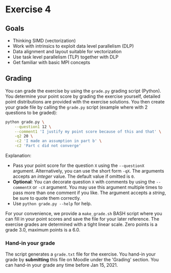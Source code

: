 # Exercise 4

## Goals

* Thinking SIMD (vectorization)
* Work with intrinsics to exploit data level parallelism (DLP)
* Data alignment and layout suitable for vectorization
* Use task level parallelism (TLP) together with DLP
* Get familiar with basic MPI concepts

## Grading

You can grade the exercise by using the `grade.py` grading script (Python).
You determine your point score by grading the exercise yourself, detailed
point distributions are provided with the exercise solutions.  You then create
your grade file by calling the `grade.py` script (example where with 2
questions to be graded):

```bash
python grade.py \
    --question1 12 \
    --comment1 'I justify my point score because of this and that' \
    -q2 20 \
    -c2 'I made an assumption in part b' \
    -c2 'Part c did not converge'
```

Explanation:

* Pass your point score for the question `X` using the `--questionX` argument.
  Alternatively, you can use the short form `-qX`.  The arguments accepts an
  _integer_ value.  The default value if omitted is `0`.
* **Optional**: You can decorate question `X` with comments by using the
  `--commentX` or `-cX` argument.  You may use this argument multiple times to
  pass more than one comment if you like.  The argument accepts a _string_, be
  sure to quote them correctly.
* Use `python grade.py --help` for help.

For your convenience, we provide a `make_grade.sh` BASH script where you can
fill in your point scores and save the file for your later reference.  The
exercise grades are determined with a tight linear scale.  Zero points is a
grade 3.0, maximum points is a 6.0.

### Hand-in your grade

The script generates a `grade.txt` file for the exercise.  You hand-in your
grade by **submitting** this file on Moodle under the 'Grading' section.  You
can hand-in your grade any time before Jan 15, 2021.
